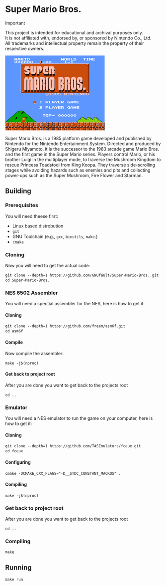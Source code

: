 # Super Mario Bros.

> [!IMPORTANT]
> This project is intended for educational and archival purposes only.  
> It is not affiliated with, endorsed by, or sponsored by Nintendo Co., Ltd.  
> All trademarks and intellectual property remain the property of their respective owners.  

![Demo of it working](demo.png)

Super Mario Bros. is a 1985 platform game developed and published by Nintendo for the Nintendo Entertainment System. Directed and produced by Shigeru Miyamoto, it is the successor to the 1983 arcade game Mario Bros. and the first game in the Super Mario series. Players control Mario, or his brother Luigi in the multiplayer mode, to traverse the Mushroom Kingdom to rescue Princess Toadstool from King Koopa. They traverse side-scrolling stages while avoiding hazards such as enemies and pits and collecting power-ups such as the Super Mushroom, Fire Flower and Starman.

## Building
### Prerequisites
You will need theese first:
- Linux based distrobution
- `git`
- GNU Toolchain (e.g., `gcc`, `binutils`, `make`.)
- `cmake`

### Cloning
Now you will need to get the actual code:
```
git clone --depth=1 https://github.com/GNUfault/Super-Mario-Bros..git
cd Super-Mario-Bros.
```

### NES 6502 Assembler
You will need a spectial assembler for the NES, here is how to get it:

#### Cloning
```
git clone --depth=1 https://github.com/freem/asm6f.git
cd asm6f
```

#### Compile
Now compile the assembler:
```
make -j$(nproc)
```

#### Get back to project root
After you are done you want to get back to the projects root
```
cd ..
```

### Emulator
You will need a NES emulator to run the game on your computer, here is how to get it:

#### Cloning
```
git clone --depth=1 https://github.com/TASEmulators/fceux.git
cd fceux
```

#### Configuring
```
cmake -DCMAKE_CXX_FLAGS="-D__STDC_CONSTANT_MACROS" .
```

#### Compiling
```
make -j$(nproc)
```

### Get back to project root
After you are done you want to get back to the projects root
```
cd ..
```

### Compiling
```
make
```

## Running
```
make run
```
